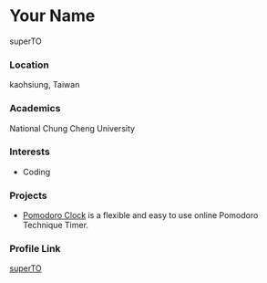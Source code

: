 # Your Name
superTO
### Location
kaohsiung, Taiwan
### Academics
National Chung Cheng University
### Interests
- Coding
### Projects
- [Pomodoro Clock](https://github.com/superTO/PomodoroClock) is a flexible and easy to use online Pomodoro Technique Timer.
### Profile Link
[superTO](https://github.com/superTO)